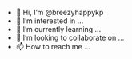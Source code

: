 - 👋 Hi, I’m @breezyhappykp
- 👀 I’m interested in ...
- 🌱 I’m currently learning ...
- 💞️ I’m looking to collaborate on ...
- 📫 How to reach me ...

<!---
breezyhappykp/breezyhappykp is a ✨ special ✨ repository because its `README.md` (this file) appears on your GitHub profile.
You can click the Preview link to take a look at your changes.
--->
